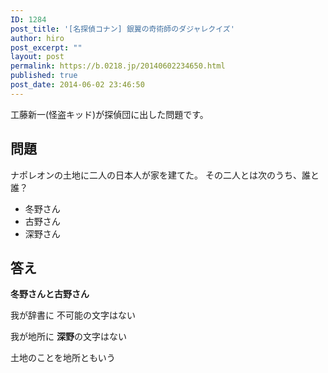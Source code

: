```yaml
---
ID: 1284
post_title: '[名探偵コナン] 銀翼の奇術師のダジャレクイズ'
author: hiro
post_excerpt: ""
layout: post
permalink: https://b.0218.jp/20140602234650.html
published: true
post_date: 2014-06-02 23:46:50
---
```

工藤新一(怪盗キッド)が探偵団に出した問題です。
<!--more-->
<h2>問題</h2>
ナポレオンの土地に二人の日本人が家を建てた。
その二人とは次のうち、誰と誰？
<ul>
  <li>冬野さん</li>
  <li>古野さん</li>
  <li>深野さん</li>
</ul>

<h2>答え</h2>
<strong>冬野さんと古野さん</strong>

<p>我が辞書に
不可能の文字はない
 
我が地所に
<b>深野</b>の文字はない</p>
<span class="text-muted">土地のことを地所ともいう</span>